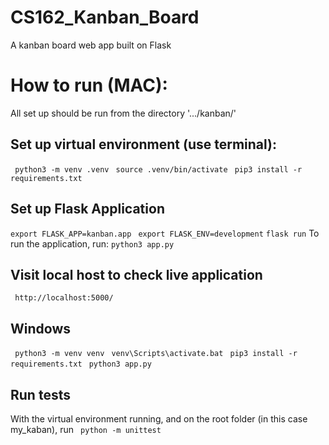 # CS162_Kanban_Board
A kanban board web app built on Flask

# How to run (MAC):
All set up should be run from the directory '.../kanban/'

## Set up virtual environment (use terminal):
` python3 -m venv .venv` 
` source .venv/bin/activate` 
` pip3 install -r requirements.txt` 


## Set up Flask Application
`export FLASK_APP=kanban.app`
` export FLASK_ENV=development`
`flask run`
To run the application, run:
`python3 app.py`

## Visit local host to check live application
` http://localhost:5000/` 

## Windows
` python3 -m venv venv` 
` venv\Scripts\activate.bat` 
` pip3 install -r requirements.txt` 
` python3 app.py` 

## Run tests
With the virtual environment running, and on the root folder (in this case my_kaban), run
` python -m unittest` 
